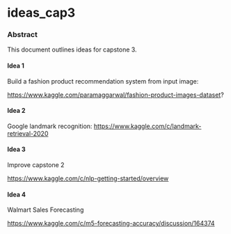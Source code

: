 # ideas_cap3

### Abstract

This document outlines ideas for capstone 3.

#### Idea 1

Build a fashion product recommendation system from input image: 

https://www.kaggle.com/paramaggarwal/fashion-product-images-dataset?

#### Idea 2

Google landmark recognition:
https://www.kaggle.com/c/landmark-retrieval-2020

#### Idea 3

Improve capstone 2

https://www.kaggle.com/c/nlp-getting-started/overview

#### Idea 4

Walmart Sales Forecasting

https://www.kaggle.com/c/m5-forecasting-accuracy/discussion/164374
